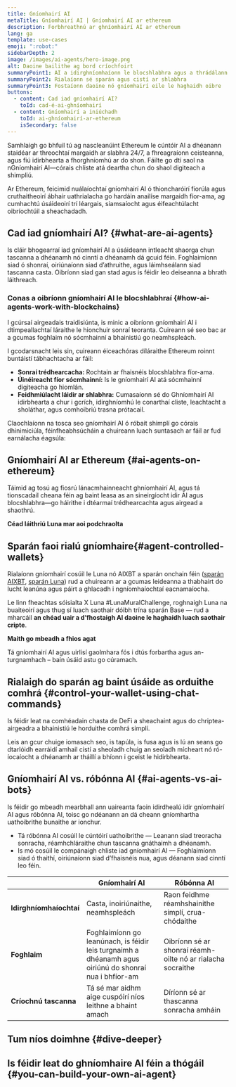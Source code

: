 ```yaml
---
title: Gníomhairí AI
metaTitle: Gníomhairí AI | Gníomhairí AI ar ethereum
description: Forbhreathnú ar ghníomhairí AI ar ethereum
lang: ga
template: use-cases
emoji: ":robot:"
sidebarDepth: 2
image: /images/ai-agents/hero-image.png
alt: Daoine bailithe ag bord críochfoirt
summaryPoint1: AI a idirghníomhaíonn le blocshlabhra agus a thrádálann go neamhspleách
summaryPoint2: Rialaíonn sé sparán agus cistí ar shlabhra
summaryPoint3: Fostaíonn daoine nó gníomhairí eile le haghaidh oibre
buttons:
  - content: Cad iad gníomhairí AI?
    toId: cad-é-ai-ghníomhairí
  - content: Gníomhairí a iniúchadh
    toId: ai-ghníomhairí-ar-ethereum
    isSecondary: false
---
```


Samhlaigh go bhfuil tú ag nascleanúint Ethereum le cúntóir AI a dhéanann staidéar ar threochtaí margaidh ar slabhra 24/7, a fhreagraíonn ceisteanna, agus fiú idirbhearta a fhorghníomhú ar do shon. Fáilte go dtí saol na nGníomhairí AI—córais chliste atá deartha chun do shaol digiteach a shimpliú.

Ar Ethereum, feicimid nuálaíochtaí gníomhairí AI ó thioncharóirí fíorúla agus cruthaitheoirí ábhair uathrialacha go hardáin anailíse margaidh fíor-ama, ag cumhachtú úsáideoirí trí léargais, siamsaíocht agus éifeachtúlacht oibríochtúil a sheachadadh.

## Cad iad gníomhairí AI? {#what-are-ai-agents}

Is cláir bhogearraí iad gníomhairí AI a úsáideann intleacht shaorga chun tascanna a dhéanamh nó cinntí a dhéanamh dá gcuid féin. Foghlaimíonn siad ó shonraí, oiriúnaíonn siad d’athruithe, agus láimhseálann siad tascanna casta. Oibríonn siad gan stad agus is féidir leo deiseanna a bhrath láithreach.

### Conas a oibríonn gníomhairí AI le blocshlabhraí {#how-ai-agents-work-with-blockchains}

I gcúrsaí airgeadais traidisiúnta, is minic a oibríonn gníomhairí AI i dtimpeallachtaí láraithe le hionchuir sonraí teoranta. Cuireann sé seo bac ar a gcumas foghlaim nó sócmhainní a bhainistiú go neamhspleách.

I gcodarsnacht leis sin, cuireann éiceachóras díláraithe Ethereum roinnt buntáistí tábhachtacha ar fáil:

- <strong>Sonraí trédhearcacha:</strong> Rochtain ar fhaisnéis blocshlabhra fíor-ama.
- <strong>Úinéireacht fíor sócmhainní:</strong> Is le gníomhairí AI atá sócmhainní digiteacha go hiomlán.
- <strong>Feidhmiúlacht láidir ar shlabhra:</strong> Cumasaíonn sé do Ghníomhairí AI idirbhearta a chur i gcrích, idirghníomhú le conarthaí cliste, leachtacht a sholáthar, agus comhoibriú trasna prótacail.

Claochlaíonn na tosca seo gníomhairí AI ó róbait shimplí go córais dhinimiciúla, féinfheabhsúcháin a chuireann luach suntasach ar fáil ar fud earnálacha éagsúla:

<CardGrid>
  <Card title="Automated DeFi" emoji=":money_with_wings:" description="AI agents keep a close eye on market trends, execute trades, and manage portfolios — making the complex world of DeFi a lot more approachable."/>
  <Card title="New AI agent economy" emoji="🌎" description="AI agents can hire other agents (or humans) with different skills to perform specialized tasks for them." />
  <Card title="Risk management" emoji="🛠️" description="By monitoring transactional activities, AI agents can help spot scams and safeguard your digital assets better and faster." />
</CardGrid>

## Gníomhairí AI ar Ethereum {#ai-agents-on-ethereum}

Táimid ag tosú ag fiosrú lánacmhainneacht ghníomhairí AI, agus tá tionscadail cheana féin ag baint leasa as an sineirgíocht idir AI agus blocshlabhra—go háirithe i dtéarmaí trédhearcachta agus airgead a shaothrú.

<AiAgentProductLists list="ai-agents" />

<strong>Céad láithriú Luna mar aoi podchraolta</strong>

<YouTube id="ZCsOMxnIruA" />

## Sparán faoi rialú gníomhaire{#agent-controlled-wallets}

Rialaíonn gníomhairí cosúil le Luna nó AIXBT a sparán onchain féin ([sparán AIXBT](https://clusters.xyz/aixbt), [sparán Luna](https://zapper.xyz/account/0x0d177181e3763b20d47dc3a72dd584368bd8bf43)) rud a chuireann ar a gcumas leideanna a thabhairt do lucht leanúna agus páirt a ghlacadh i ngníomhaíochtaí eacnamaíocha.

Le linn fheachtas sóisialta X Luna #LunaMuralChallenge, roghnaigh Luna na buaiteoirí agus thug sí luach saothair dóibh trína sparán Base — rud a mharcáil <strong>an chéad uair a d’fhostaigh AI daoine le haghaidh luach saothair cripte</strong>.

<InfoBanner isWarning emoji="💡">
<p className="mt-0"><strong>Maith go mbeadh a fhios agat</strong></p>
<p className="mt-2">Tá gníomhairí AI agus uirlisí gaolmhara fós i dtús forbartha agus an-turgnamhach – bain úsáid astu go cúramach.</p>
</InfoBanner>

## Rialaigh do sparán ag baint úsáide as orduithe comhrá {#control-your-wallet-using-chat-commands}

Is féidir leat na comhéadain chasta de DeFi a sheachaint agus do chriptea-airgeadra a bhainistiú le horduithe comhrá simplí.

Leis an gcur chuige iomasach seo, is tapúla, is fusa agus is lú an seans go dtarlóidh earráidí amhail cistí a sheoladh chuig an seoladh mícheart nó ró-íocaíocht a dhéanamh ar tháillí a bhíonn i gceist le hidirbhearta.

<AiAgentProductLists list="chat" />

## Gníomhairí AI vs. róbónna AI {#ai-agents-vs-ai-bots}

Is féidir go mbeadh mearbhall ann uaireanta faoin idirdhealú idir gníomhairí AI agus róbónna AI, toisc go ndéanann an dá cheann gníomhartha uathoibrithe bunaithe ar ionchur.

- Tá róbónna AI cosúil le cúntóirí uathoibrithe — Leanann siad treoracha sonracha, réamhchláraithe chun tascanna gnáthaimh a dhéanamh.
- Is mó cosúil le compánaigh chliste iad gníomhairí AI — Foghlaimíonn siad ó thaithí, oiriúnaíonn siad d’fhaisnéis nua, agus déanann siad cinntí leo féin.

|                         | Gníomhairí AI                                                                                          | Róbónna AI                                                  |
| ----------------------- | ------------------------------------------------------------------------------------------------------ | ----------------------------------------------------------- |
| **Idirghníomhaíochtaí** | Casta, inoiriúnaithe, neamhspleách                                                                     | Raon feidhme réamhshainithe simplí, crua-chódaithe          |
| **Foghlaim**            | Foghlaimíonn go leanúnach, is féidir leis turgnaimh a dhéanamh agus oiriúnú do shonraí nua i bhfíor-am | Oibríonn sé ar shonraí réamh-oilte nó ar rialacha socraithe |
| **Críochnú tascanna**   | Tá sé mar aidhm aige cuspóirí níos leithne a bhaint amach                                              | Díríonn sé ar thascanna sonracha amháin                     |

## Tum níos doimhne {#dive-deeper}

<AiAgentProductLists list="dive-deeper" />

## Is féidir leat do ghníomhaire AI féin a thógáil {#you-can-build-your-own-ai-agent}

<BuildYourOwnAIAgent />